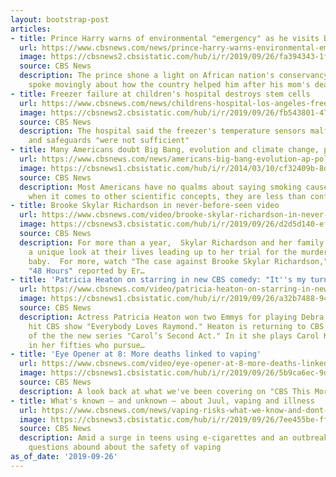 ```yaml
---
layout: bootstrap-post
articles:
- title: Prince Harry warns of environmental "emergency" as he visits Botswana
  url: https://www.cbsnews.com/news/prince-harry-warns-environmental-emergency-botswana-meghan-markle-in-cape-town-visit-women-groups-2019-09-26/
  image: https://cbsnews2.cbsistatic.com/hub/i/r/2019/09/26/fa394343-1fd6-4c00-b1f1-25e0e59ab045/thumbnail/1200x630/dfecbb7854e3a2de448441eb67744c7f/prince-harry-botswana-1171298129.jpg
  source: CBS News
  description: The prince shone a light on African nation's conservancy efforts, and
    spoke movingly about how the country helped him after his mom's death
- title: Freezer failure at children's hospital destroys stem cells
  url: https://www.cbsnews.com/news/childrens-hospital-los-angeles-freezer-failure-leads-to-stem-cell-loss/
  image: https://cbsnews2.cbsistatic.com/hub/i/r/2019/09/26/fb543801-47d1-4a3b-a50f-d384f1f3187e/thumbnail/1200x630/cba9a84cb3bb00785612a05c6f86559b/childrens-hospital-los-angeles.jpg
  source: CBS News
  description: The hospital said the freezer's temperature sensors malfunctioned,
    and safeguards "were not sufficient"
- title: Many Americans doubt Big Bang, evolution and climate change, poll shows
  url: https://www.cbsnews.com/news/americans-big-bang-evolution-ap-poll/
  image: https://cbsnews1.cbsistatic.com/hub/i/r/2014/03/10/cf32409b-8db4-4648-95b9-a34d81bf9d6d/thumbnail/1200x630/d851a7acfbc5fb64df824bd0c0e60adb/84004870.jpg
  source: CBS News
  description: Most Americans have no qualms about saying smoking causes cancer, but
    when it comes to other scientific concepts, they are less than confident
- title: Brooke Skylar Richardson in never-before-seen video
  url: https://www.cbsnews.com/video/brooke-skylar-richardson-in-never-before-seen-video/
  image: https://cbsnews3.cbsistatic.com/hub/i/r/2019/09/26/d2d5d140-eff0-414f-833a-099c3ac63fec/thumbnail/1200x630/b04e804c6d57b8e6a0832ce588eddc94/skylar-richardson-1940822-640x360.jpg
  source: CBS News
  description: For more than a year,  Skylar Richardson and her family gave "48 Hours"
    a unique look at their lives leading up to her trial for the murder of her newborn
    baby.  For more, watch "The case against Brooke Skylar Richardson," an all-new
    "48 Hours" reported by Er…
- title: 'Patricia Heaton on starring in new CBS comedy: "It''s my turn"'
  url: https://www.cbsnews.com/video/patricia-heaton-on-starring-in-new-cbs-comedy-its-my-turn/
  image: https://cbsnews1.cbsistatic.com/hub/i/r/2019/09/26/a32b7488-9418-4c04-83d4-257b828aa6e3/thumbnail/1200x630/c889e4eda7b01629a049d84e8cd7606e/0926-ctm-patriciaheaton-heaton-1941059-640x360.jpg
  source: CBS News
  description: Actress Patricia Heaton won two Emmys for playing Debra Barone in the
    hit CBS show "Everybody Loves Raymond." Heaton is returning to CBS as the star
    of the the new series "Carol’s Second Act." In it she plays Carol Kenney, a divorcee
    in her fifties who pursue…
- title: 'Eye Opener at 8: More deaths linked to vaping'
  url: https://www.cbsnews.com/video/eye-opener-at-8-more-deaths-linked-to-vaping/
  image: https://cbsnews1.cbsistatic.com/hub/i/r/2019/09/26/5b9ca6ec-9d4d-468d-9a92-3e0981e19224/thumbnail/1200x630/8942538a60e84e590bf57a8fa97e878a/ctm-eyeopener8-1941056-640x360.jpg
  source: CBS News
  description: A look back at what we've been covering on "CBS This Morning."
- title: What's known — and unknown — about Juul, vaping and illness
  url: https://www.cbsnews.com/news/vaping-risks-what-we-know-and-dont-about-juul-teen-vaping-and-illness/
  image: https://cbsnews3.cbsistatic.com/hub/i/r/2019/09/26/7ee455be-ff04-47a2-9c46-7e91fa3aa91c/thumbnail/1200x630/ad15c9d3efcc117a1ca8f2711f56f589/rtx73gu6.jpg
  source: CBS News
  description: Amid a surge in teens using e-cigarettes and an outbreak of illnesses,
    questions abound about the safety of vaping
as_of_date: '2019-09-26'
---
```


